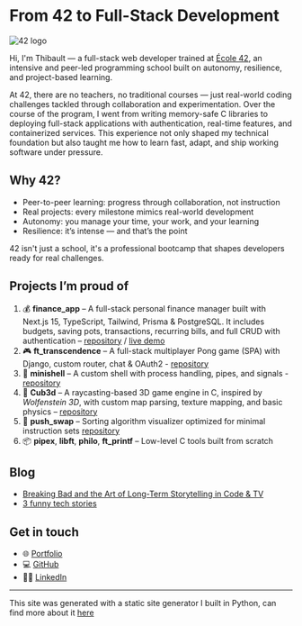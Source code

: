# From 42 to Full-Stack Development

![42 logo](/images/42.png)

Hi, I'm Thibault — a full-stack web developer trained at [École 42](https://42.fr/en/homepage/), an intensive and peer-led programming school built on autonomy, resilience, and project-based learning.

At 42, there are no teachers, no traditional courses — just real-world coding challenges tackled through collaboration and experimentation. Over the course of the program, I went from writing memory-safe C libraries to deploying full-stack applications with authentication, real-time features, and containerized services. This experience not only shaped my technical foundation but also taught me how to learn fast, adapt, and ship working software under pressure.

## Why 42?

- Peer-to-peer learning: progress through collaboration, not instruction
- Real projects: every milestone mimics real-world development
- Autonomy: you manage your time, your work, and your learning
- Resilience: it’s intense — and that’s the point

42 isn't just a school, it's a professional bootcamp that shapes developers ready for real challenges.

## Projects I’m proud of

1. 💰 **finance_app** – A full-stack personal finance manager built with Next.js 15, TypeScript, Tailwind, Prisma & PostgreSQL. It includes budgets, saving pots, transactions, recurring bills, and full CRUD with authentication – [repository](https://github.com/thibault-deverge/finance_app) / [live demo](https://finance-app-peach-five.vercel.app)
2. 🎮 **ft_transcendence** – A full-stack multiplayer Pong game (SPA) with Django, custom router, chat & OAuth2 - [repository](https://github.com/thibault-deverge/42-Cursus__Ft-Transcendence)
3. 🐚 **minishell** – A custom shell with process handling, pipes, and signals - [repository](https://github.com/thibault-deverge/42-Cursus__Minishell)
4. 🧱 **Cub3d** – A raycasting-based 3D game engine in C, inspired by _Wolfenstein 3D_, with custom map parsing, texture mapping, and basic physics – [repository](https://github.com/thibault-deverge/42-Cursus__Cub3d)
5. 🧠 **push_swap** – Sorting algorithm visualizer optimized for minimal instruction sets [repository](https://github.com/thibault-deverge/42-Cursus__Push_Swap)
6. 📦 **pipex**, **libft**, **philo**, **ft_printf** – Low-level C tools built from scratch

## Blog

- [Breaking Bad and the Art of Long-Term Storytelling in Code & TV](/blog/breakingbad)
- [3 funny tech stories](/blog/stories)

## Get in touch

- 🌐 [Portfolio](https://thibault-deverge.vercel.app/)
- 💻 [GitHub](https://github.com/thibault-deverge)
- 🧑‍💼 [LinkedIn](www.linkedin.com/in/thibault-deverge)

---

This site was generated with a static site generator I built in Python, can find more about it [here](https://github.com/thibault-deverge/SSG_Static-Site-Generator)
